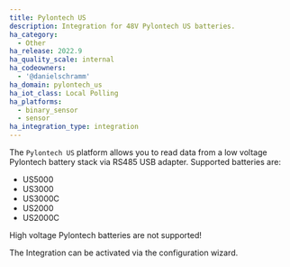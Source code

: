 ```yaml
---
title: Pylontech US
description: Integration for 48V Pylontech US batteries.
ha_category:
  - Other
ha_release: 2022.9
ha_quality_scale: internal
ha_codeowners:
  - '@danielschramm'
ha_domain: pylontech_us
ha_iot_class: Local Polling
ha_platforms:
  - binary_sensor
  - sensor
ha_integration_type: integration
---
```


The `Pylontech US` platform allows you to read data from a low voltage Pylontech
battery stack via RS485 USB adapter.
Supported batteries are:
- US5000
- US3000
- US3000C
- US2000
- US2000C

High voltage Pylontech batteries are not supported!

The Integration can be activated via the configuration wizard.
